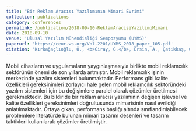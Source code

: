 ```yaml
---
title: "Bir Reklam Aracısı Yazılımının Mimari Evrimi"
collection: publications
category: conferences
permalink: /publication/2018-09-10-ReklamAracisiYazilimiMimari
date: 2018-09-10
venue: 'Ulusal Yazılım Mühendisliği Sempozyumu (UYMS)'
paperurl: 'https://ceur-ws.org/Vol-2201/UYMS_2018_paper_105.pdf'
citation: 'Kırkağaçlıoğlu, Ö., <b>Giray, G.</b>, Ersin, A., Çatıkkaş, C., Koçer, S., Şeremet, T., & Ünalır, M. O. (2018). Bir Reklam Aracısı Yazılımının Mimari Evrimi. <i>2018 Ulusal Yazılım Mühendisliği Sempozyumu (UYMS)</i>'
---
```


Mobil cihazların ve uygulamaların yaygınlaşmasıyla birlikte mobil reklamcılık sektörünün önemi de son yıllarda artmıştır. Mobil reklamcılık işinin merkezinde yazılım sistemleri bulunmaktadır. Performans gibi kalite özellikleri gereksinimleri zorlayıcı hale gelen mobil reklamcılık sektöründeki yazılım sistemleri için bu değişimlere paralel olarak çözümler üretilmesi gerekmektedir. Bu bildiride bir reklam aracısı yazılımının değişen işlevsel ve kalite özellikleri gereksinimleri doğrultusunda mimarisinin nasıl evrildiği anlatılmaktadır. Ortaya çıkan, performans başlığı altında sınıflandırılabilecek problemlere literatürde bulunan mimari tasarım desenleri ve tasarım taktikleri kullanılarak çözümler üretilmiştir.
